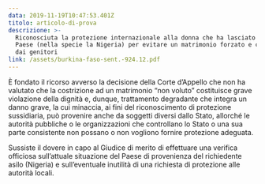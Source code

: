 ```yaml
---
data: 2019-11-19T10:47:53.401Z
titolo: articolo-di-prova
descrizione: >-
  Riconosciuta la protezione internazionale alla donna che ha lasciato il suo
  Paese (nella specie la Nigeria) per evitare un matrimonio forzato e combinato
  dai genitori
link: /assets/burkina-faso-sent.-924.12.pdf
---
```

È fondato il ricorso avverso la decisione della Corte d’Appello che non ha valutato che la costrizione ad un matrimonio “non voluto” costituisce grave violazione della dignità e, dunque, trattamento degradante che integra un danno grave, la cui minaccia, ai fini del riconoscimento di protezione sussidiaria, può provenire anche da soggetti diversi dallo Stato, allorché le autorità pubbliche o le organizzazioni che controllano lo Stato o una sua parte consistente non possano o non vogliono fornire protezione adeguata.

Sussiste il dovere in capo al Giudice di merito di effettuare una verifica officiosa sull’attuale situazione del Paese di provenienza del richiedente asilo (Nigeria) e sull’eventuale inutilità di una richiesta di protezione alle autorità locali.